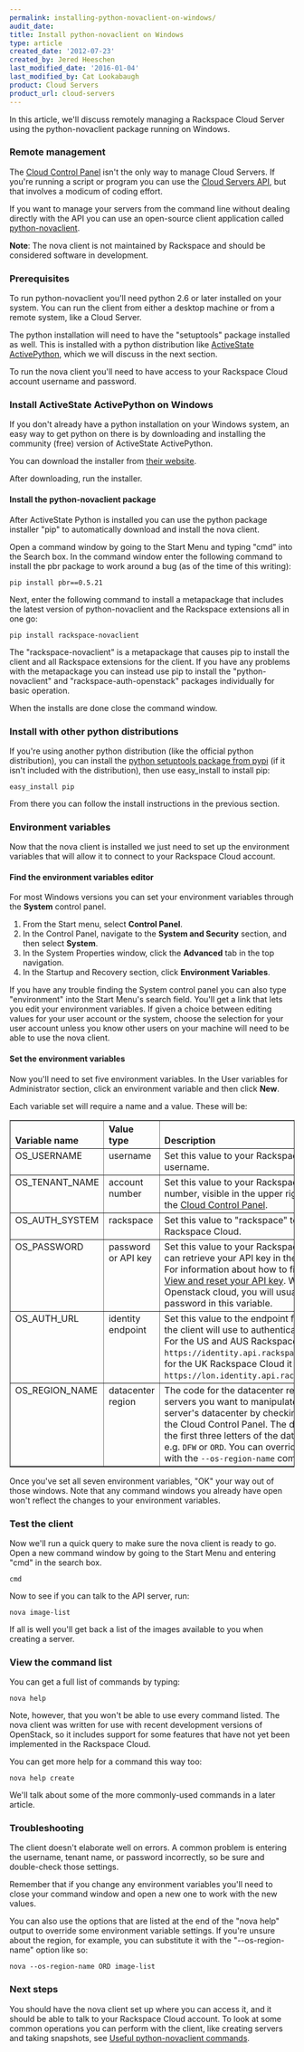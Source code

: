 ```yaml
---
permalink: installing-python-novaclient-on-windows/
audit_date:
title: Install python-novaclient on Windows
type: article
created_date: '2012-07-23'
created_by: Jered Heeschen
last_modified_date: '2016-01-04'
last_modified_by: Cat Lookabaugh
product: Cloud Servers
product_url: cloud-servers
---
```


In this article, we'll discuss remotely managing a Rackspace Cloud Server using the
python-novaclient package running on Windows.

### Remote management

The [Cloud Control Panel](https://mycloud.rackspace.com) isn't the only way to manage Cloud
Servers. If you're running a script or program you can use the
[Cloud Servers API](http://developer.rackspace.com/docs/cloud-servers/v2/developer-guide/),
but that involves a modicum of coding effort.

If you want to manage your servers from the command line without dealing directly with the
API you can use an open-source client application called [python-novaclient](http://pypi.python.org/pypi/python-novaclient/).

**Note**: The nova client is not maintained by Rackspace and should be considered software
in development.

### Prerequisites

To run python-novaclient you'll need python 2.6 or later installed on your system.  You can
run the client from either a desktop machine or from a remote system, like a Cloud Server.

The python installation will need to have the "setuptools" package installed as well. This
is installed with a python distribution like
[ActiveState ActivePython](http://www.activestate.com/activepython/downloads), which we will
discuss in the next section.

To run the nova client you'll need to have access to your Rackspace Cloud account username
and password.

### Install ActiveState ActivePython on Windows

If you don't already have a python installation on your Windows system, an easy way to get
python on there is by downloading and installing the community (free) version of ActiveState
ActivePython.

You can download the installer from [their website](http://www.activestate.com/activepython/downloads).

After downloading, run the installer.

#### Install the python-novaclient package

After ActiveState Python is installed you can use the python package installer "pip" to
automatically download and install the nova client.

Open a command window by going to the Start Menu and typing "cmd" into the Search box. In
the command window enter the following command to install the pbr package to work around a
bug (as of the time of this writing):

    pip install pbr==0.5.21

Next, enter the following command to install a metapackage that includes the latest version
of python-novaclient and the Rackspace extensions all in one go:

    pip install rackspace-novaclient

The "rackspace-novaclient" is a metapackage that causes pip to install the client and all
Rackspace extensions for the client.  If you have any problems with the metapackage you can
instead use pip to install the "python-novaclient" and "rackspace-auth-openstack" packages
individually for basic operation.

When the installs are done close the command window.

### Install with other python distributions

If you're using another python distribution (like the official python distribution), you
can install the [python setuptools package from pypi](http://pypi.python.org/pypi/setuptools)
(if it isn't included with the distribution), then use easy_install to install pip:

    easy_install pip

From there you can follow the install instructions in the previous section.

### Environment variables

Now that the nova client is installed we just need to set up the environment variables that
will allow it to connect to your Rackspace Cloud account.

#### Find the environment variables editor

For most Windows versions you can set your environment variables through the **System** control
panel.

1. From the Start menu, select **Control Panel**.
2. In the Control Panel, navigate to the **System and Security** section, and then select **System**.
3. In the System Properties window, click the **Advanced** tab in the top navigation.
4. In the Startup and Recovery section, click **Environment Variables**.

If you have any trouble finding the System control panel you can also type "environment"
into the Start Menu's search field. You'll get a link that lets you edit your environment
variables. If given a choice between editing values for your user account or the system,
choose the selection for your user account unless you know other users on your machine will
need to be able to use the nova client.

#### Set the environment variables

Now you'll need to set five environment variables. In the User variables for Administrator section, click an environment variable and then click **New**.

Each variable set will require a name and a value.  These will be:

<table cellpadding="4" cellspacing="0" summary="" id="reference_1bw_3xy_cg__properties_1bm_kxy_cg" border="1" class="simpletable properties"><tr class="sthead prophead">
<th valign="bottom" align="left" id="d26e245" class="stentry proptypehd">Variable name</th>
<th valign="bottom" align="left" id="d26e248" class="stentry propvaluehd">Value type</th>
<th valign="bottom" align="left" id="d26e251" class="stentry propdeschd">Description</th>
</tr><tr class="strow property">
<td valign="top" headers="d26e245" class="stentry proptype">OS_USERNAME</td>
<td valign="top" headers="d26e248" class="stentry propvalue">username</td>
<td valign="top" headers="d26e251" class="stentry propdesc">Set this value to your Rackspace Cloud account username.</td>
</tr>
<tr class="strow property">
<td valign="top" headers="d26e245" class="stentry proptype">OS_TENANT_NAME</td>
<td valign="top" headers="d26e248" class="stentry propvalue">account number</td>
<td valign="top" headers="d26e251" class="stentry propdesc">Set this value to your Rackspace Cloud account number, visible in the upper right when logged in to the <a href="https://mycloud.rackspace.com">Cloud Control Panel</a>.</td>
</tr>
<tr class="strow property">
<td valign="top" headers="d26e245" class="stentry proptype">OS_AUTH_SYSTEM</td>
<td valign="top" headers="d26e248" class="stentry propvalue">rackspace</td>
<td valign="top" headers="d26e251" class="stentry propdesc">Set this value to "rackspace" to connect to the Rackspace Cloud.</td>
</tr>
<tr class="strow property">
<td valign="top" headers="d26e245" class="stentry proptype">OS_PASSWORD</td>
<td valign="top" headers="d26e248" class="stentry propvalue">password or API key</td>
<td valign="top" headers="d26e251" class="stentry propdesc">Set this value to your Rackspace Cloud API key. You can retrieve your API key in
          the Cloud Control Panel. For information about how to find your API key, see <a href="/how-to/view-and-reset-your-api-key">View and reset your API key</a>. With a non-Rackspace Openstack cloud, you will usually put the account password in this variable.</td>
</tr>
<tr class="strow property">
<td valign="top" headers="d26e245" class="stentry proptype">OS_AUTH_URL</td>
<td valign="top" headers="d26e248" class="stentry propvalue">identity endpoint</td>
<td valign="top" headers="d26e251" class="stentry propdesc">Set this value to the endpoint for the identity service the client will use to
          authenticate for API operations. For the US and AUS Rackspace Cloud that should be
            <code>https://identity.api.rackspacecloud.com/v2.0/</code>, and for the UK Rackspace
          Cloud it should be <code>https://lon.identity.api.rackspacecloud.com/v2.0/</code>. </td>
</tr>
<tr class="strow property">
<td valign="top" headers="d26e245" class="stentry proptype">OS_REGION_NAME</td>
<td valign="top" headers="d26e248" class="stentry propvalue">datacenter region</td>
<td valign="top" headers="d26e251" class="stentry propdesc">The code for the datacenter region containing the servers you want to manipulate.
          You can check your server's datacenter by checking its details screen in the Cloud Control
          Panel. The datacenter code is just the first three letters of the datacenter's identifier;
          e.g. <code>DFW</code> or <code>ORD</code>. You can override the region setting
          with the <code>--os-region-name</code> command-line option.</td>
</tr>
</table>

Once you've set all seven environment variables, "OK" your way out of those windows.  Note
that any command windows you already have open won't reflect the changes to your environment
variables.

### Test the client

Now we'll run a quick query to make sure the nova client is ready to go.  Open a new command
window by going to the Start Menu and entering "cmd" in the search box.

    cmd

Now to see if you can talk to the API server, run:

    nova image-list

If all is well you'll get back a list of the images available to you when creating a server.

### View the command list

You can get a full list of commands by typing:

    nova help

Note, however, that you won't be able to use every command listed.  The nova client was
written for use with recent development versions of OpenStack, so it includes support for
some features that have not yet been implemented in the Rackspace Cloud.

You can get more help for a command this way too:

    nova help create

We'll talk about some of the more commonly-used commands in a later article.

### Troubleshooting

The client doesn't elaborate well on errors.  A common problem is entering the username,
tenant name, or password incorrectly, so be sure and double-check those settings.

Remember that if you change any environment variables you'll need to close your command
window and open a new one to work with the new values.

You can also use the options that are listed at the end of the "nova help" output to override
some environment variable settings.  If you're unsure about the region, for example, you can
substitute it with the "--os-region-name" option like so:

    nova --os-region-name ORD image-list

### Next steps

You should have the nova client set up where you can access it, and it should be able to
talk to your Rackspace Cloud account. To look at some common operations you can perform
with the client, like creating servers and taking snapshots, see
[Useful python-novaclient commands](/how-to/useful-python-novaclient-commands).
